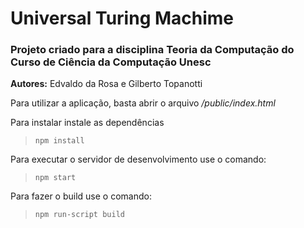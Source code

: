 # Universal Turing Machime

### Projeto criado para a disciplina Teoria da Computação do Curso de Ciência da Computação Unesc

**Autores:** Edvaldo da Rosa e Gilberto Topanotti

Para utilizar a aplicação, basta abrir o arquivo _/public/index.html_

Para instalar instale as dependências 
> `npm install`

Para executar o servidor de desenvolvimento use o comando:
> `npm start`

Para fazer o build use o comando:
> `npm run-script build`

